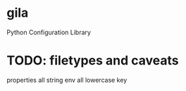 # gila

Python Configuration Library

# TODO: filetypes and caveats
properties all string
env all lowercase key